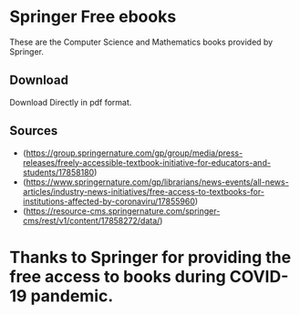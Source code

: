 # Springer Free ebooks 
These are the Computer Science and Mathematics books provided by Springer.

## Download
Download Directly in pdf format.

## Sources 

- (https://group.springernature.com/gp/group/media/press-releases/freely-accessible-textbook-initiative-for-educators-and-students/17858180)
- (https://www.springernature.com/gp/librarians/news-events/all-news-articles/industry-news-initiatives/free-access-to-textbooks-for-institutions-affected-by-coronaviru/17855960)
- (https://resource-cms.springernature.com/springer-cms/rest/v1/content/17858272/data/)

# Thanks to Springer for providing the free access to books during COVID-19 pandemic.
